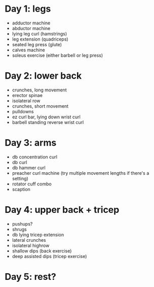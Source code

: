 # Day 1: legs
* adductor machine
* abductor machine
* lying leg curl (hamstrings)
* leg extension (quadriceps)
* seated leg press (glute)
* calves machine
* soleus exercise (either barbell or leg press)

# Day 2: lower back
* crunches, long movement
* erector spinae
* isolateral row
* crunches, short movement
* pulldowns
* ez curl bar, lying down wrist curl
* barbell standing reverse wrist curl

# Day 3: arms
* db concentration curl
* db curl
* db hammer curl
* preacher curl machine (try multiple movement lengths if there's a setting)
* rotator cuff combo
* scaption

# Day 4: upper back + tricep
* pushups?
* shrugs
* db lying tricep extension
* lateral crunches
* isolateral highrow
* shallow dips (back exercise)
* deep assisted dips (tricep exercise)

# Day 5: rest?
